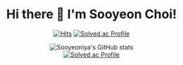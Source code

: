 <div align="center">

# Hi there 👋 I'm Sooyeon Choi! 
[![Hits](https://hits.seeyoufarm.com/api/count/incr/badge.svg?url=https%3A%2F%2Fgithub.com%2Fsooyeoniya&count_bg=%23FFB4B4&title_bg=%237286D3&icon=waze.svg&icon_color=%23E7E7E7&title=hits&edge_flat=false)](https://github.com/sooyeoniya)
[![Solved.ac Profile](http://mazassumnida.wtf/api/mini/generate_badge?boj=tndus502)](https://solved.ac/tndus502)
<!--[![Hits](https://hits.seeyoufarm.com/api/count/incr/badge.svg?url=https%3A%2F%2Fgithub.com%2Fsooyeoniya&count_bg=%2395BDFF&title_bg=%237286D3&icon=waze.svg&icon_color=%23E7E7E7&title=hits&edge_flat=false)](https://github.com/sooyeoniya)-->
> 
<!--
**sooyeoniya/sooyeoniya** is a ✨ _special_ ✨ repository because its `README.md` (this file) appears on your GitHub profile.

Here are some ideas to get you started:

- 🔭 I’m currently working on ...
- 🌱 I’m currently learning ...
- 👯 I’m looking to collaborate on ...
- 🤔 I’m looking for help with ...
- 💬 Ask me about ...
- 📫 How to reach me: ...
- 😄 Pronouns: ...
- ⚡ Fun fact: ...
-->
<!--
![Sooyeon's GitHub stats](https://github-readme-stats.vercel.app/api/pin/?username=sooyeoniya&repo=PS&theme=vision-friendly-dark)  <br>
-->

![Sooyeoniya's GitHub stats](https://github-readme-stats.vercel.app/api?username=sooyeoniya\&show_icons=true\&show=reviews,discussions_started,discussions_answered,prs_merged,prs_merged_percentage&theme=buefy) <br>
[![Solved.ac Profile](http://mazassumnida.wtf/api/v2/generate_badge?boj=tndus502)](https://solved.ac/tndus502)
<!--![Top Langs](https://github-readme-stats.vercel.app/api/top-langs/?username=sooyeoniya&layout=compact&exclude_repo=summary,padawanr0k.github.io,playground&hide=HTML&theme=buefy) <br> -->
  
</div>


<!-- &theme = vision-friendly-dark, midnight-purple, chartreuse-dark, neon -->
